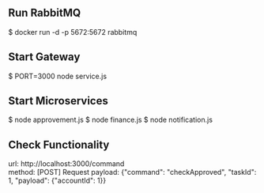 ## Run RabbitMQ

  $ docker run -d -p 5672:5672 rabbitmq

## Start Gateway

  $ PORT=3000 node service.js

## Start Microservices

  $ node approvement.js
  $ node finance.js
  $ node notification.js

## Check Functionality

  url:    http://localhost:3000/command  
  method: [POST]
  Request payload:  {"command": "checkApproved", "taskId": 1, "payload":  {"accountId": 1}}

